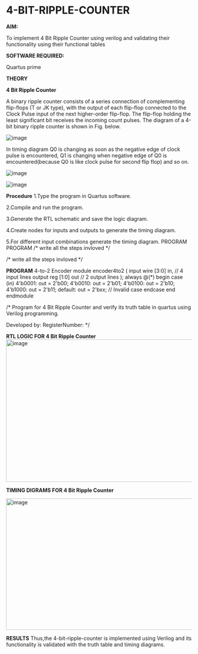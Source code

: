 # 4-BIT-RIPPLE-COUNTER

**AIM:**

To implement  4 Bit Ripple Counter using verilog and validating their functionality using their functional tables

**SOFTWARE REQUIRED:**

Quartus prime

**THEORY**

**4 Bit Ripple Counter**

A binary ripple counter consists of a series connection of complementing flip-flops (T or JK type), with the output of each flip-flop connected to the Clock Pulse input of the next higher-order flip-flop. The flip-flop holding the least significant bit receives the incoming count pulses. The diagram of a 4-bit binary ripple counter is shown in Fig. below.

![image](https://github.com/naavaneetha/4-BIT-RIPPLE-COUNTER/assets/154305477/cb4b74d4-31ab-4359-95d0-d22e67daba13)

In timing diagram Q0 is changing as soon as the negative edge of clock pulse is encountered, Q1 is changing when negative edge of Q0 is encountered(because Q0 is like clock pulse for second flip flop) and so on.

![image](https://github.com/naavaneetha/4-BIT-RIPPLE-COUNTER/assets/154305477/a573a7d6-014e-4e54-93e6-e2ac9530960b)

![image](https://github.com/naavaneetha/4-BIT-RIPPLE-COUNTER/assets/154305477/85e1958a-2fc1-49bb-9a9f-d58ccbf3663c)

**Procedure**
1.Type the program in Quartus software.

2.Compile and run the program.

3.Generate the RTL schematic and save the logic diagram.

4.Create nodes for inputs and outputs to generate the timing diagram.

5.For different input combinations generate the timing diagram. PROGRAM PROGRAM /* write all the steps invloved */
 

/* write all the steps invloved */

**PROGRAM**
4-to-2 Encoder
module encoder4to2 (
    input  wire [3:0] in,   // 4 input lines
    output reg  [1:0] out   // 2 output lines
);
    always @(*) begin
        case (in)
            4'b0001: out = 2'b00;
            4'b0010: out = 2'b01;
            4'b0100: out = 2'b10;
            4'b1000: out = 2'b11;
            default: out = 2'bxx;  // Invalid case
        endcase
    end
endmodule




/* Program for 4 Bit Ripple Counter and verify its truth table in quartus using Verilog programming.

 Developed by: RegisterNumber:
*/

**RTL LOGIC FOR 4 Bit Ripple Counter**
<img width="720" height="387" alt="image" src="https://github.com/user-attachments/assets/dfa57e31-3fa1-4f61-97a9-6c98f5b803a3" />



**TIMING DIGRAMS FOR 4 Bit Ripple Counter**

<img width="720" height="357" alt="image" src="https://github.com/user-attachments/assets/49bef5f4-5962-4dee-9ade-ee0381fa6b73" />



**RESULTS**
Thus,the 4-bit-ripple-counter is implemented using Verilog and its functionality is validated with the truth table and timing diagrams.

